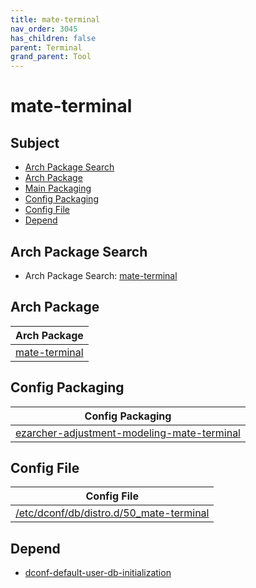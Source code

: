 ```yaml
---
title: mate-terminal
nav_order: 3045
has_children: false
parent: Terminal
grand_parent: Tool
---
```



# mate-terminal


## Subject

* [Arch Package Search](#arch-package-search)
* [Arch Package](#arch-package)
* [Main Packaging](#main-packaging)
* [Config Packaging](#config-packaging)
* [Config File](#config-file)
* [Depend](#depend)


## Arch Package Search

* Arch Package Search: [mate-terminal](https://archlinux.org/packages/?sort=&q=mate-terminal&maintainer=&flagged=)


## Arch Package

| Arch Package |
| --- |
| [mate-terminal](https://archlinux.org/packages/community/x86_64/mate-terminal/) |


## Config Packaging

| Config Packaging |
| --- |
| [ezarcher-adjustment-modeling-mate-terminal](https://github.com/samwhelp/ezarcher-adjustment/tree/main/project/ezarcher-adjustment-system/ezarcher-adjustment-packaging/pack/core/tool/ezarcher-adjustment-modeling-mate-terminal) |


## Config File

| Config File |
| --- |
| [/etc/dconf/db/distro.d/50_mate-terminal](https://github.com/samwhelp/ezarcher-adjustment/blob/main/project/ezarcher-adjustment-system/ezarcher-adjustment-packaging/pack/core/tool/ezarcher-adjustment-modeling-mate-terminal/asset/overlay/etc/dconf/db/distro.d/50_mate-terminal) |


## Depend

* [dconf-default-user-db-initialization](https://samwhelp.github.io/ezarcher-adjustment/read/subject/environment/dconf/dconf-default-user-db-initialization.html)
